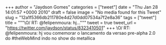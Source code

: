 
+++
author = "Jaydson Gomes"
categories = ["tweet"]
date = "Thu Jan 28 14:01:57 +0000 2010"
draft = false
image = "No media found for this Tweet"
slug = "12a1f5366db211780e4d27d0dd07534a7f2e8a36"
tags = ["tweet"]
title = """&#92;O/ RT: @felipenmoura: hj..."""
tweet = true
tweet_url = "https://twitter.com/jaydson/status/8323410501"
+++
\O/ RT: @felipenmoura: hj vou comemorar o lancamento da versao pre-alpha 2.0 do #theWebMind indo no show do metallica
